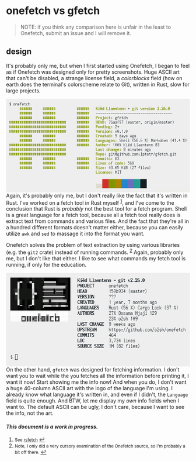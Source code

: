 # onefetch vs gfetch

> NOTE: if you think any comparison here is unfair in the least to Onefetch,
> submit an issue and I will remove it.

## design

It's probably only me, but when I first started using Onefetch, I began to feel
as if Onefetch was designed only for pretty screenshots. Huge ASCII art that
can't be disabled, a strange license field, a *colorblocks* field (how on earth
does the terminal's colorscheme relate to Git), written in Rust, slow for large
projects.

<img src="img/onefetch-gfe-light.png" alt="onefetch" align="right"
height="256px">

Again, it's probably only me, but I don't really like the fact that it's written
in Rust. I've worked on a fetch tool in Rust myself <sup id="a1">[1](#f1)</sup>,
and I've come to the conclusion that Rust is *probably* not the best tool for a
fetch program. Shell is a great language for a fetch tool, because all a fetch
tool really does is extract text from commands and various files. And the fact
that they're all in a hundred different formats doesn't matter either, because
you can easily utilize `awk` and `sed` to massage it into the format you want.

Onefetch solves the problem of text extraction by using various libraries (e.g.
the `git2` crate) instead of running commands. <sup id="a2">[2](#f2)</sup>
Again, probably only me, but I don't like that either. I like to see what
commands my fetch tool is running, if only for the education.

<img src="img/onefetch-light.png" alt="onefetch" align="right"
height="256px">

On the other hand, `gfetch` was designed for fetching information. I don't want
you to wait while the you fetches all the information before printing
it, I want it now! Start showing me the info now! And when you do, I don't want
a huge 40-column ASCII art with the logo of the language I'm using. I already
know what language it's written in, and even if I didn't, the `Language` field
is quite enough. And BTW, let me display my *own* info fields when I want to.
The default ASCII can be ugly, I don't care, because I want to see the info,
not the art.


#### *This document is a work in progress.*

1. <small id="f1"> See [rsfetch](https://github.com/rsfetch/rsfetch) </small>
[↩](#a1)
2. <small id="f2"> Note, I only did a very cursory examination of the Onefetch
source, so I'm probably a bit off there. </small> [↩](#a2)
